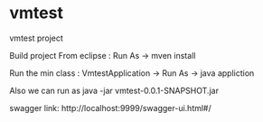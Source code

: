 # vmtest
vmtest project 

Build project From eclipse : Run As -> mven install

Run the min class :  VmtestApplication -> Run As -> java appliction

Also we can run as java -jar vmtest-0.0.1-SNAPSHOT.jar

swagger link: http://localhost:9999/swagger-ui.html#/